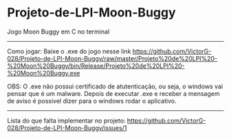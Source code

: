 # Projeto-de-LPI-Moon-Buggy
Jogo Moon Buggy em C no terminal

---

Como jogar: Baixe o .exe do jogo nesse link https://github.com/VictorG-028/Projeto-de-LPI-Moon-Buggy/raw/master/Projeto%20de%20LPI%20-%20Moon%20Buggy/bin/Release/Projeto%20de%20LPI%20-%20Moon%20Buggy.exe

OBS: O .exe não possui certificado de atutenticação, ou seja, o windows vai pensar que é um malware. Depois de executar .exe e receber a mensagem de aviso é possivel dizer para o windows rodar o aplicativo.

---

Lista do que falta implementar no projeto: https://github.com/VictorG-028/Projeto-de-LPI-Moon-Buggy/issues/1
